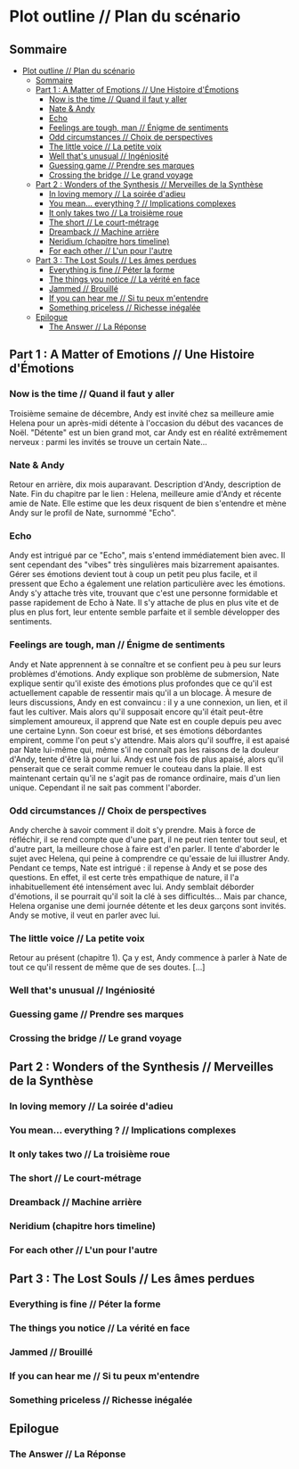 # Plot outline // Plan du scénario

## Sommaire

- [Plot outline // Plan du scénario](#plot-outline--plan-du-scénario)
	- [Sommaire](#sommaire)
	- [Part 1 : A Matter of Emotions // Une Histoire d'Émotions](#part-1--a-matter-of-emotions--une-histoire-démotions)
		- [Now is the time // Quand il faut y aller](#now-is-the-time--quand-il-faut-y-aller)
		- [Nate & Andy](#nate--andy)
		- [Echo](#echo)
		- [Feelings are tough, man // Énigme de sentiments](#feelings-are-tough-man--énigme-de-sentiments)
		- [Odd circumstances // Choix de perspectives](#odd-circumstances--choix-de-perspectives)
		- [The little voice // La petite voix](#the-little-voice--la-petite-voix)
		- [Well that's unusual // Ingéniosité](#well-thats-unusual--ingéniosité)
		- [Guessing game // Prendre ses marques](#guessing-game--prendre-ses-marques)
		- [Crossing the bridge // Le grand voyage](#crossing-the-bridge--le-grand-voyage)
	- [Part 2 : Wonders of the Synthesis // Merveilles de la Synthèse](#part-2--wonders-of-the-synthesis--merveilles-de-la-synthèse)
		- [In loving memory // La soirée d'adieu](#in-loving-memory--la-soirée-dadieu)
		- [You mean... everything ? // Implications complexes](#you-mean-everything---implications-complexes)
		- [It only takes two // La troisième roue](#it-only-takes-two--la-troisième-roue)
		- [The short // Le court-métrage](#the-short--le-court-métrage)
		- [Dreamback // Machine arrière](#dreamback--machine-arrière)
		- [Neridium (chapitre hors timeline)](#neridium-chapitre-hors-timeline)
		- [For each other // L'un pour l'autre](#for-each-other--lun-pour-lautre)
	- [Part 3 : The Lost Souls // Les âmes perdues](#part-3--the-lost-souls--les-âmes-perdues)
		- [Everything is fine // Péter la forme](#everything-is-fine--péter-la-forme)
		- [The things you notice // La vérité en face](#the-things-you-notice--la-vérité-en-face)
		- [Jammed // Brouillé](#jammed--brouillé)
		- [If you can hear me // Si tu peux m'entendre](#if-you-can-hear-me--si-tu-peux-mentendre)
		- [Something priceless // Richesse inégalée](#something-priceless--richesse-inégalée)
	- [Epilogue](#epilogue)
		- [The Answer // La Réponse](#the-answer--la-réponse)

## Part 1 : A Matter of Emotions // Une Histoire d'Émotions

### Now is the time // Quand il faut y aller

Troisième semaine de décembre, Andy est invité chez sa meilleure amie Helena pour un après-midi détente à l'occasion du début des vacances de Noël. "Détente" est un bien grand mot, car Andy est en réalité extrêmement nerveux : parmi les invités se trouve un certain Nate...

### Nate & Andy

Retour en arrière, dix mois auparavant. Description d'Andy, description de Nate. Fin du chapitre par le lien : Helena, meilleure amie d'Andy et récente amie de Nate. Elle estime que les deux risquent de bien s'entendre et mène Andy sur le profil de Nate, surnommé "Echo".

### Echo

Andy est intrigué par ce "Echo", mais s'entend immédiatement bien avec. Il sent cependant des "vibes" très singulières mais bizarrement apaisantes. Gérer ses émotions devient tout à coup un petit peu plus facile, et il pressent que Echo a également une relation particulière avec les émotions. Andy s'y attache très vite, trouvant que c'est une personne formidable et passe rapidement de Echo à Nate. Il s'y attache de plus en plus vite et de plus en plus fort, leur entente semble parfaite et il semble développer des sentiments.

### Feelings are tough, man // Énigme de sentiments

Andy et Nate apprennent à se connaître et se confient peu à peu sur leurs problèmes d'émotions. Andy explique son problème de submersion, Nate explique sentir qu'il existe des émotions plus profondes que ce qu'il est actuellement capable de ressentir mais qu'il a un blocage. À mesure de leurs discussions, Andy en est convaincu : il y a une connexion, un lien, et il faut les cultiver. Mais alors qu'il supposait encore qu'il était peut-être simplement amoureux, il apprend que Nate est en couple depuis peu avec une certaine Lynn. Son coeur est brisé, et ses émotions débordantes empirent, comme l'on peut s'y attendre. Mais alors qu'il souffre, il est apaisé par Nate lui-même qui, même s'il ne connaît pas les raisons de la douleur d'Andy, tente d'être là pour lui. Andy est une fois de plus apaisé, alors qu'il penserait que ce serait comme remuer le couteau dans la plaie. Il est maintenant certain qu'il ne s'agit pas de romance ordinaire, mais d'un lien unique. Cependant il ne sait pas comment l'aborder.

### Odd circumstances // Choix de perspectives

Andy cherche à savoir comment il doit s'y prendre. Mais à force de réfléchir, il se rend compte que d'une part, il ne peut rien tenter tout seul, et d'autre part, la meilleure chose à faire est d'en parler. Il tente d'aborder le sujet avec Helena, qui peine à comprendre ce qu'essaie de lui illustrer Andy. Pendant ce temps, Nate est intrigué : il repense à Andy et se pose des questions. En effet, il est certe très empathique de nature, il l'a inhabituellement été intensément avec lui. Andy semblait déborder d'émotions, il se pourrait qu'il soit la clé à ses difficultés... Mais par chance, Helena organise une demi journée détente et les deux garçons sont invités. Andy se motive, il veut en parler avec lui.

### The little voice // La petite voix

Retour au présent (chapitre 1). Ça y est, Andy commence à parler à Nate de tout ce qu'il ressent de même que de ses doutes. [...]

### Well that's unusual // Ingéniosité

### Guessing game // Prendre ses marques

### Crossing the bridge // Le grand voyage

## Part 2 : Wonders of the Synthesis // Merveilles de la Synthèse

### In loving memory // La soirée d'adieu

### You mean... everything ? // Implications complexes

### It only takes two // La troisième roue

### The short // Le court-métrage

### Dreamback // Machine arrière

### Neridium (chapitre hors timeline)

### For each other // L'un pour l'autre

## Part 3 : The Lost Souls // Les âmes perdues

### Everything is fine // Péter la forme

### The things you notice // La vérité en face

### Jammed // Brouillé

### If you can hear me // Si tu peux m'entendre

### Something priceless // Richesse inégalée

## Epilogue

### The Answer // La Réponse
